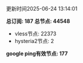更新时间2025-06-24 13:14:01

**总订阅: 187**
**总节点: 44548**
- vless节点: 22373
- hysteria2节点: 2

**google ping有效节点: 177**
